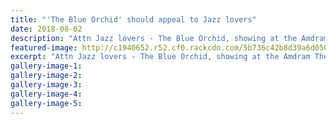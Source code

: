 ```yaml
---
title: "'The Blue Orchid' should appeal to Jazz lovers"
date: 2018-08-02
description: "Attn Jazz lovers - The Blue Orchid, showing at the Amdram Theatre, should appeal to you..."
featured-image: http://c1940652.r52.cf0.rackcdn.com/5b736c42b8d39a6d05000a90/The-Blue-Orchid-RCP-9-Aug.gif
excerpt: "Attn Jazz lovers - The Blue Orchid, showing at the Amdram Theatre, should appeal to you."
gallery-image-1: 
gallery-image-2: 
gallery-image-3: 
gallery-image-4: 
gallery-image-5: 
---
```

